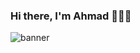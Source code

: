 ### Hi there, I'm Ahmad 👋:man_technologist:
![banner](https://user-images.githubusercontent.com/72993353/111161858-3da0a100-85a4-11eb-8954-2498be264bac.jpg)



<!--
**Gencko94/gencko94** is a ✨ _special_ ✨ repository because its `README.md` (this file) appears on your GitHub profile.

Here are some ideas to get you started:

- 🔭 I’m currently working on ...
- 🌱 I’m currently learning ...
- 👯 I’m looking to collaborate on ...
- 🤔 I’m looking for help with ...
- 💬 Ask me about ...
- 📫 How to reach me: ...
- 😄 Pronouns: ...
- ⚡ Fun fact: ...
-->
